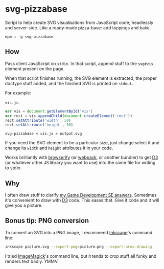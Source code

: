 # svg-pizzabase

Script to help create SVG visualisations from JavaScript code; headlessly and
server-side.  Like a ready-made pizza-base: add toppings and bake.

    npm i -g svg-pizzabase

## How

Pass client JavaScript on `stdin`.  In that script, append stuff to the
`svg#vis` element present on the page.

When that script finishes running, the SVG element is extracted, the proper
doctype stuff added, and the finished SVG is printed on `stdout`.

For example:

`vis.js`:

```js
var vis = document.getElementById('vis')
var rect = vis.appendChild(document.createElement('rect'))
rect.setAttribute('width', 50)
rect.setAttribute('height', 50)
```

    svg-pizzabase < vis.js > output.svg

If you need the SVG element to be a particular size, just change select it and
change its `width` and `height` attributes it in your code.

Works brilliantly with [browserify][1] (or [webpack][2], or another bundler) to
get [D3][3] (or whatever other JS library you want to use) into the same file
for writing to stdin.

## Why

I often draw stuff to clarify [my Game Development SE answers][4].  Sometimes
it's convenient to draw with [D3][5] code.  This eases that.  Give it code and
it will give you a picture.

## Bonus tip: PNG conversion

To convert an SVG into a PNG image, I recommend [Inkscape][6]'s command line:

```sh
inkscape picture.svg --export-png=picture.png --export-area-drawing
```

I tried [ImageMagick][7]'s command line, but it tends to crop stuff all funky
and renders text badly.  YMMV.

[1]: https://www.npmjs.com/package/browserify
[2]: https://github.com/webpack/webpack
[3]: http://d3js.org/
[4]: http://gamedev.stackexchange.com/users/7804/anko?tab=answers
[5]: http://d3js.org/
[6]: https://inkscape.org/
[7]: http://www.imagemagick.org/
